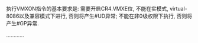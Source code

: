 

执行VMXON指令的基本要求是: 需要开启CR4.VMXE位, 不能在实模式, virtual\-8086以及兼容模式下进行, 否则将产生\#UD异常; 不能在非0级权限下执行, 否则将产生\#GP异常.

............
